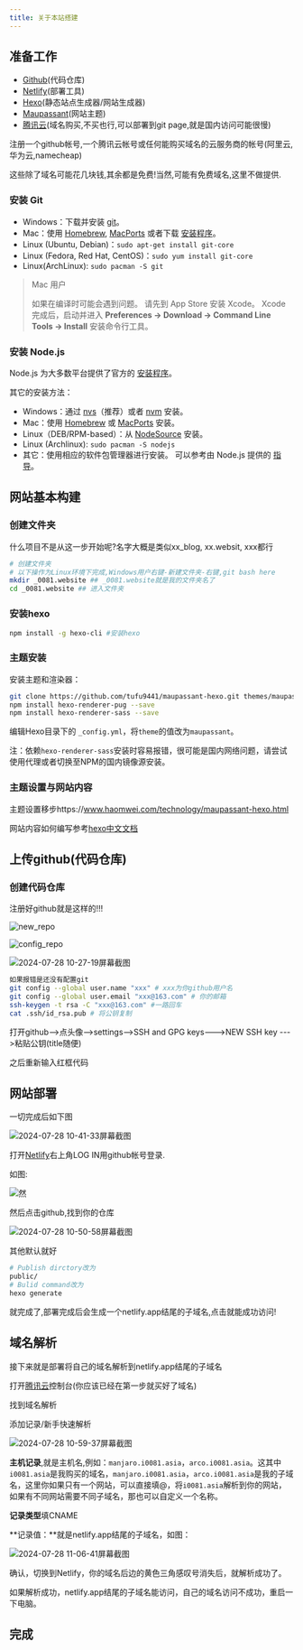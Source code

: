 ```yaml
---
title: 关于本站搭建
---
```

## 准备工作

- [Github](https://github.com/)(代码仓库)
- [Netlify](https://www.netlify.com/)(部署工具)
- [Hexo](https://hexo.io/zh-cn/)(静态站点生成器/网站生成器)
- [Maupassant](https://github.com/tufu9441/maupassant-hexo)(网站主题)
- [腾讯云](https://cloud.tencent.com/)(域名购买,不买也行,可以部署到git page,就是国内访问可能很慢)

注册一个github帐号,一个腾讯云帐号或任何能购买域名的云服务商的帐号(阿里云,华为云,namecheap)

这些除了域名可能花几块钱,其余都是免费!当然,可能有免费域名,这里不做提供.

### 安装 Git

- Windows：下载并安装 [git](https://git-scm.com/download/win)。
- Mac：使用 [Homebrew](http://mxcl.github.com/homebrew/), [MacPorts](http://www.macports.org/) 或者下载 [安装程序](http://sourceforge.net/projects/git-osx-installer/)。
- Linux (Ubuntu, Debian)：`sudo apt-get install git-core`
- Linux (Fedora, Red Hat, CentOS)：`sudo yum install git-core`
- Linux(ArchLinux): `sudo pacman -S git`

> Mac 用户
>
> 如果在编译时可能会遇到问题。 请先到 App Store 安装 Xcode。 Xcode 完成后，启动并进入 **Preferences -> Download -> Command Line Tools -> Install** 安装命令行工具。

### 安装 Node.js

Node.js 为大多数平台提供了官方的 [安装程序](https://nodejs.org/zh-cn/download/)。

其它的安装方法：

- Windows：通过 [nvs](https://github.com/jasongin/nvs/)（推荐）或者 [nvm](https://github.com/nvm-sh/nvm) 安装。
- Mac：使用 [Homebrew](https://brew.sh/) 或 [MacPorts](http://www.macports.org/) 安装。
- Linux（DEB/RPM-based）：从 [NodeSource](https://github.com/nodesource/distributions) 安装。
- Linux  (Archlinux): `sudo pacman -S nodejs`
- 其它：使用相应的软件包管理器进行安装。 可以参考由 Node.js 提供的 [指导](https://nodejs.org/en/download/package-manager/)。



## 网站基本构建

### 创建文件夹

什么项目不是从这一步开始呢?名字大概是类似xx_blog, xx.websit, xxx都行

```bash
# 创建文件夹
# 以下操作为Linux环境下完成,Windows用户右键-新建文件夹-右键,git bash here
mkdir _0081.website ## _0081.website就是我的文件夹名了
cd _0081.website ## 进入文件夹
```

### 安装hexo

```bash
npm install -g hexo-cli #安装hexo
```

### 主题安装

安装主题和渲染器：

```bash
git clone https://github.com/tufu9441/maupassant-hexo.git themes/maupassant  
npm install hexo-renderer-pug --save  
npm install hexo-renderer-sass --save  
```

编辑Hexo目录下的 `_config.yml`，将`theme`的值改为`maupassant`。

注：依赖`hexo-renderer-sass`安装时容易报错，很可能是国内网络问题，请尝试使用代理或者切换至NPM的国内镜像源安装。

### 主题设置与网站内容

主题设置移步https://www.haomwei.com/technology/maupassant-hexo.html

网站内容如何编写参考[hexo中文文档](https://hexo.io/zh-cn/docs/writing)

## 上传github(代码仓库)

### 创建代码仓库

注册好github就是这样的!!!

![new_repo](/images/new_repo.png)

![config_repo](/images/config_repo.png)

![2024-07-28 10-27-19屏幕截图](/images/repo_command.png)

```bash
如果报错是还没有配置git
git config --global user.name "xxx" # xxx为你github用户名
git config --global user.email "xxx@163.com" # 你的邮箱
ssh-keygen -t rsa -C "xxx@163.com" #一路回车
cat .ssh/id_rsa.pub # 将公钥复制
```

打开github-->点头像-->settings-->SSH and GPG keys--->NEW SSH key --->粘贴公钥(title随便)

之后重新输入红框代码

## 网站部署

一切完成后如下图

![2024-07-28 10-41-33屏幕截图](/images/ckyl.png)

打开[Netlify](https://www.netlify.com/)右上角LOG IN用github帐号登录.

如图:

![然](/images/netlify_yl.png)

然后点击github,找到你的仓库

![2024-07-28 10-50-58屏幕截图](/images/publish.png)

其他默认就好

```bash
# Publish dirctory改为
public/
# Bulid command改为
hexo generate
```

就完成了,部署完成后会生成一个netlify.app结尾的子域名,点击就能成功访问!

## 域名解析

接下来就是部署将自己的域名解析到netlify.app结尾的子域名

打开[腾讯云](https://cloud.tencent.com/)控制台(你应该已经在第一步就买好了域名)

找到域名解析

添加记录/新手快速解析

![2024-07-28 10-59-37屏幕截图](/images/tx_dns.png)

**主机记录**,就是主机名,例如：`manjaro.i0081.asia`，`arco.i0081.asia`。这其中`i0081.asia`是我购买的域名，`manjaro.i0081.asia`，`arco.i0081.asia`是我的子域名，这里你如果只有一个网站，可以直接填@，将`i0081.asia`解析到你的网站，如果有不同网站需要不同子域名，那也可以自定义一个名称。

**记录类型**填CNAME

**记录值：**就是netlify.app结尾的子域名，如图：

![2024-07-28 11-06-41屏幕截图](/images/dns_domain.png)

确认，切换到Netlify，你的域名后边的黄色三角感叹号消失后，就解析成功了。

如果解析成功，netlify.app结尾的子域名能访问，自己的域名访问不成功，重启一下电脑。

## 完成 

